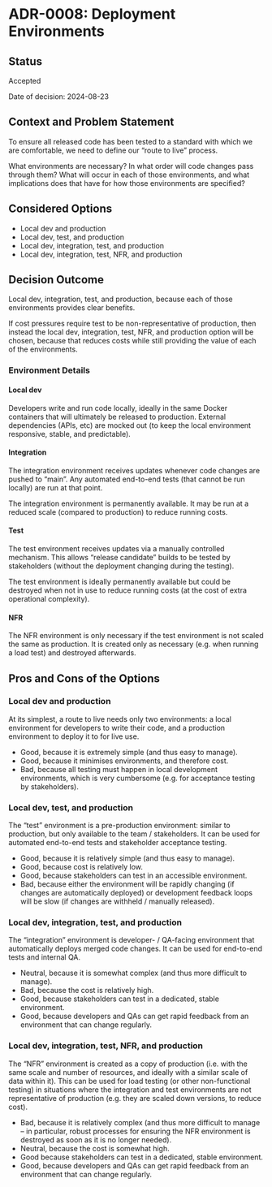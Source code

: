 # ADR-0008: Deployment Environments

## Status

Accepted

Date of decision: 2024-08-23

## Context and Problem Statement

To ensure all released code has been tested to a standard with which we are comfortable, we need to define our “route to
live” process.

What environments are necessary? In what order will code changes pass through them? What will occur in each of those
environments, and what implications does that have for how those environments are specified?

## Considered Options

* Local dev and production
* Local dev, test, and production
* Local dev, integration, test, and production
* Local dev, integration, test, NFR, and production

## Decision Outcome

Local dev, integration, test, and production, because each of those environments provides clear benefits.

If cost pressures require test to be non-representative of production, then instead the local dev, integration, test,
NFR, and production option will be chosen, because that reduces costs while still providing the value of each of the
environments.

### Environment Details

#### Local dev

Developers write and run code locally, ideally in the same Docker containers that will ultimately be released to
production. External dependencies (APIs, etc) are mocked out (to keep the local environment responsive, stable, and
predictable).

#### Integration

The integration environment receives updates whenever code changes are pushed to “main”. Any automated end-to-end
tests (that cannot be run locally) are run at that point.

The integration environment is permanently available. It may be run at a reduced scale (compared to production) to
reduce running costs.

#### Test

The test environment receives updates via a manually controlled mechanism. This allows “release candidate” builds to be
tested by stakeholders (without the deployment changing during the testing).

The test environment is ideally permanently available but could be destroyed when not in use to reduce running costs (at
the cost of extra operational complexity).

#### NFR

The NFR environment is only necessary if the test environment is not scaled the same as production. It is created only
as necessary (e.g. when running a load test) and destroyed afterwards.

## Pros and Cons of the Options

### Local dev and production

At its simplest, a route to live needs only two environments: a local environment for developers to write their code,
and a production environment to deploy it to for live use.

* Good, because it is extremely simple (and thus easy to manage).
* Good, because it minimises environments, and therefore cost.
* Bad, because all testing must happen in local development environments, which is very cumbersome (e.g. for acceptance
  testing by stakeholders).

### Local dev, test, and production

The “test” environment is a pre-production environment: similar to production, but only available to the team /
stakeholders. It can be used for automated end-to-end tests and stakeholder acceptance testing.

* Good, because it is relatively simple (and thus easy to manage).
* Good, because cost is relatively low.
* Good, because stakeholders can test in an accessible environment.
* Bad, because either the environment will be rapidly changing (if changes are automatically deployed) or development
  feedback loops will be slow (if changes are withheld / manually released).

### Local dev, integration, test, and production

The “integration” environment is developer- / QA-facing environment that automatically deploys merged code changes. It
can be used for end-to-end tests and internal QA.

* Neutral, because it is somewhat complex (and thus more difficult to manage).
* Bad, because the cost is relatively high.
* Good, because stakeholders can test in a dedicated, stable environment.
* Good, because developers and QAs can get rapid feedback from an environment that can change regularly.

### Local dev, integration, test, NFR, and production

The “NFR” environment is created as a copy of production (i.e. with the same scale and number of resources, and ideally
with a similar scale of data within it). This can be used for load testing (or other non-functional testing) in
situations where the integration and test environments are not representative of production (e.g. they are scaled down
versions, to reduce cost).

* Bad, because it is relatively complex (and thus more difficult to manage – in particular, robust processes for
  ensuring the NFR environment is destroyed as soon as it is no longer needed).
* Neutral, because the cost is somewhat high.
* Good because stakeholders can test in a dedicated, stable environment.
* Good, because developers and QAs can get rapid feedback from an environment that can change regularly. 